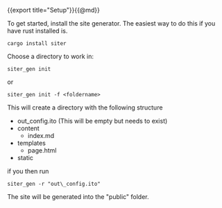 {{export title="Setup"}}{{@md}}

To get started, install the site generator.  The easiest way to do this if you have rust installed is.

    cargo install siter

Choose a directory to work in:

    siter_gen init

or 

    siter_gen init -f <foldername>

This will create a directory with the following structure

* out\_config.ito (This will be empty but needs to exist)
* content
    * index.md
* templates
    * page.html
* static

if you then run 

    siter_gen -r "out\_config.ito"

The site will be generated into the "public" folder.


